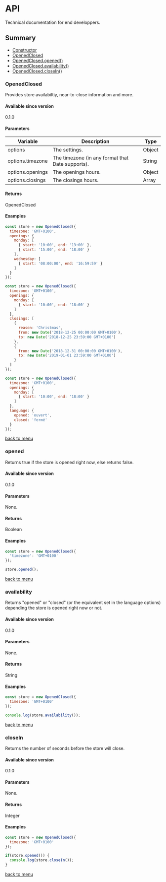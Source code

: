 # API

Technical documentation for end developpers.

## Summary

- [Constructor](#OpenedClosed)
- [OpenedClosed](#OpenedClosed)
- [OpenedClosed.opened()](#opened)
- [OpenedClosed.availability()](#availability)
- [OpenedClosed.closeIn()](#closeIn)
### OpenedClosed

Provides store availabiltiy, near-to-close information and more.

#### Available since version

0.1.0

#### Parameters

| Variable         | Description                                      | Type   |
| ---------------- | ------------------------------------------------ | ------ |
| options          | The settings.                                    | Object |
| options.timezone | The timezone (in any format that Date supports). | String |
| options.openings | The openings hours.                              | Object |
| options.closings | The closings hours.                              | Array  |

#### Returns

OpenedClosed

#### Examples

```javascript
const store = new OpenedClosed({
  timezone: 'GMT+0100',
  openings: {
    monday: [
      { start: '10:00', end: '13:00' },
      { start: '15:00', end: '18:00' }
    ],
    wednesday: [
      { start: '08:00:00', end: '16:59:59' }
    ]
  }
});
```
```javascript
const store = new OpenedClosed({
  timezone: 'GMT+0100',
  openings: {
    monday: [
      { start: '10:00', end: '18:00' }
    ]
  },
  closings: [
    {
      reason: 'Christmas',
      from: new Date('2018-12-25 00:00:00 GMT+0100'),
      to: new Date('2018-12-25 23:59:00 GMT+0100')
    },
    {
      from: new Date('2018-12-31 00:00:00 GMT+0100'),
      to: new Date('2019-01-01 23:59:00 GMT+0100')
    }
  ]
});
```
```javascript
const store = new OpenedClosed({
  timezone: 'GMT+0100',
  openings: {
    monday: [
      { start: '10:00', end: '18:00' }
    ]
  },
  language: {
    opened: 'ouvert',
    closed: 'fermé'
  }
});
```
[back to menu](#summary)
### opened

Returns true if the store is opened right now, else returns false.

#### Available since version

0.1.0

#### Parameters

None.

#### Returns

Boolean

#### Examples

```javascript
const store = new OpenedClosed({
  'timezone': 'GMT+0100'
});

store.opened();
```
[back to menu](#summary)
### availability

Returns "opened" or "closed" (or the equivalent set in the language options) depending the store is opened right now or not.

#### Available since version

0.1.0

#### Parameters

None.

#### Returns

String

#### Examples

```javascript
const store = new OpenedClosed({
  timezone: 'GMT+0100'
});

console.log(store.availability());
```
[back to menu](#summary)
### closeIn

Returns the number of seconds before the store will close.

#### Available since version

0.1.0

#### Parameters

None.

#### Returns

Integer

#### Examples

```javascript
const store = new OpenedClosed({
  timezone: 'GMT+0100'
});

if(store.opened()) {
  console.log(store.closeIn());
}
```
[back to menu](#summary)
